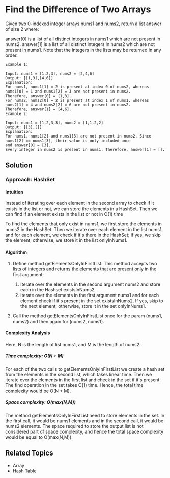 # Find the Difference of Two Arrays

Given two 0-indexed integer arrays nums1 and nums2, return a list answer of size 2 where:

answer[0] is a list of all distinct integers in nums1 which are not present in nums2.
answer[1] is a list of all distinct integers in nums2 which are not present in nums1.
Note that the integers in the lists may be returned in any order.

```plain
Example 1:

Input: nums1 = [1,2,3], nums2 = [2,4,6]
Output: [[1,3],[4,6]]
Explanation:
For nums1, nums1[1] = 2 is present at index 0 of nums2, whereas nums1[0] = 1 and nums1[2] = 3 are not present in nums2.
Therefore, answer[0] = [1,3].
For nums2, nums2[0] = 2 is present at index 1 of nums1, whereas nums2[1] = 4 and nums2[2] = 6 are not present in nums2.
Therefore, answer[1] = [4,6].
Example 2:

Input: nums1 = [1,2,3,3], nums2 = [1,1,2,2]
Output: [[3],[]]
Explanation:
For nums1, nums1[2] and nums1[3] are not present in nums2. Since nums1[2] == nums1[3], their value is only included once
and answer[0] = [3].
Every integer in nums2 is present in nums1. Therefore, answer[1] = [].
```

## Solution

### Approach: HashSet

#### Intuition

Instead of iterating over each element in the second array to check if it exists in the list or not, we can store the
elements in a HashSet. Then we can find if an element exists in the list or not in O(1) time

To find the elements that only exist in nums1, we first store the elements in nums2 in the HashSet. Then we iterate over
each element in the list nums1, and for each element, we check if it's there in the HashSet; if yes, we skip the
element; otherwise, we store it in the list onlyInNums1.

#### Algorithm

1. Define method getElementsOnlyInFirstList. This method accepts two lists of integers and returns the elements that are
   present only in the first argument:
    1. Iterate over the elements in the second argument nums2 and store each in the Hashset existsInNums2.
    2. Iterate over the elements in the first argument nums1 and for each element check if it's present in the set
       existsInNums2. If yes, skip to the next element; otherwise, store it in the set onlyInNums1.

2. Call the method getElementsOnlyInFirstList once for the param (nums1, nums2) and then again for (nums2, nums1).

#### Complexity Analysis

Here, N is the length of list nums1, and M is the length of nums2.

##### Time complexity: O(N + M)

For each of the two calls to getElementsOnlyInFirstList we create a hash set from the elements in the second list, which
takes linear time. Then we iterate over the elements in the first list and check in the set if it's present. The find
operation in the set takes O(1) time. Hence, the total time complexity would be O(N + M).

##### Space complexity: O(max(N,M))

The method getElementsOnlyInFirstList need to store elements in the set. In the first call, it would be nums1 elements
and in the second call, it would be nums2 elements. The space required to store the output list is not considered part
of space complexity, and hence the total space complexity would be equal to O(max(N,M)).

## Related Topics

- Array
- Hash Table
